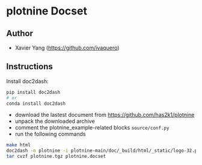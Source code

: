 # plotnine Docset

## Author

- Xavier Yang (https://github.com/ivaquero)

## Instructions

Install doc2dash:

```bash
pip install doc2dash
# or
conda install doc2dash
```

- download the lastest document from https://github.com/has2k1/plotnine
- unpack the downloaded archive
- comment the plotnine_example-related blocks `source/conf.py`
- run the following commands

```bash
make html
doc2dash -n plotnine -i plotnine-main/doc/_build/html/_static/logo-32.png -I plotnine-main/doc/_build/html/index.html plotnine-main/doc/_build/html
tar cvzf plotnine.tgz plotnine.docset
```
